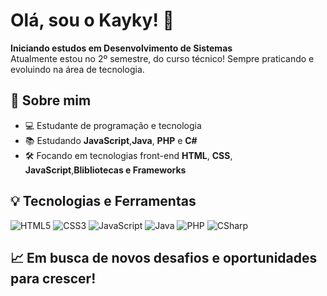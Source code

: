 # Olá, sou o Kayky! 👋

**Iniciando estudos em Desenvolvimento de Sistemas**  
Atualmente estou no 2º semestre, do curso técnico! Sempre praticando e evoluindo na área de tecnologia.

## 🚀 Sobre mim

- 💻 Estudante de programação e tecnologia
- 📚 Estudando **JavaScript**,**Java**, **PHP** e **C#**
- 🛠️ Focando em tecnologias front-end **HTML**, **CSS**, **JavaScript**,**Blibliotecas e Frameworks**

## 💡 Tecnologias e Ferramentas

![HTML5](https://img.shields.io/badge/HTML5-E34F26?style=for-the-badge&logo=html5&logoColor=white)
![CSS3](https://img.shields.io/badge/CSS3-1572B6?style=for-the-badge&logo=css3&logoColor=white)
![JavaScript](https://img.shields.io/badge/JavaScript-F7DF1E?style=for-the-badge&logo=javascript&logoColor=black)
![Java](https://img.shields.io/badge/Java-007396?style=for-the-badge&logo=java&logoColor=white)
![PHP](https://img.shields.io/badge/PHP-777BB4?style=for-the-badge&logo=php&logoColor=white)
![CSharp](https://img.shields.io/badge/C%23-239120?style=for-the-badge&logo=c-sharp&logoColor=white)

## 📈 Em busca de novos desafios e oportunidades para crescer!
